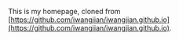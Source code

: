 This is my homepage, cloned from [https://github.com/iwangjian/iwangjian.github.io](https://github.com/iwangjian/iwangjian.github.io).